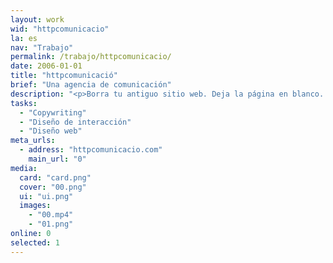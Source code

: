 ```yaml
---
layout: work
wid: "httpcomunicacio"
la: es
nav: "Trabajo"
permalink: /trabajo/httpcomunicacio/
date: 2006-01-01
title: "httpcomunicació"
brief: "Una agencia de comunicación"
description: "<p>Borra tu antiguo sitio web. Deja la página en blanco. Demuestra que eres una agencia de comunicación.</p><p>Esta pequeña pieza fue premiada con un Sol de Plata, un Laus y un ADCE Gold entre 2006 y 2007.</p>"
tasks:
  - "Copywriting"
  - "Diseño de interacción"
  - "Diseño web"
meta_urls:
  - address: "httpcomunicacio.com"
    main_url: "0"
media:
  card: "card.png"
  cover: "00.png"
  ui: "ui.png"
  images:
    - "00.mp4"
    - "01.png"
online: 0
selected: 1
---
```

